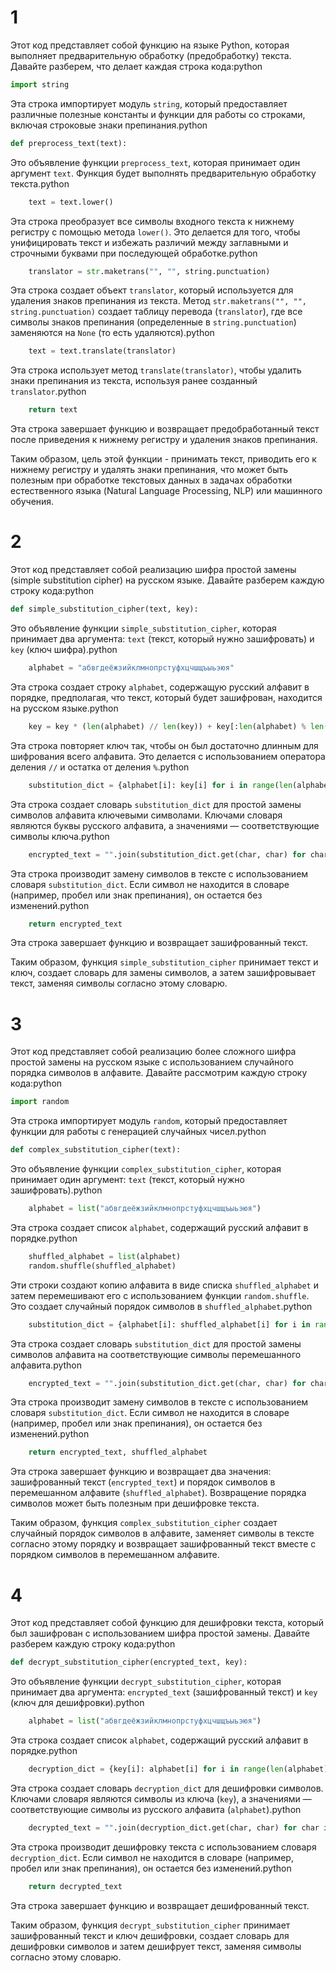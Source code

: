 # 1
Этот код представляет собой функцию на языке Python, которая выполняет предварительную обработку (предобработку) текста. Давайте разберем, что делает каждая строка кода:python
```python
import string
```

Эта строка импортирует модуль ```string```, который предоставляет различные полезные константы и функции для работы со строками, включая строковые знаки препинания.python
```python
def preprocess_text(text):
```

Это объявление функции ```preprocess_text```, которая принимает один аргумент ```text```. Функция будет выполнять предварительную обработку текста.python
```python
    text = text.lower()
```

Эта строка преобразует все символы входного текста к нижнему регистру с помощью метода ```lower()```. Это делается для того, чтобы унифицировать текст и избежать различий между заглавными и строчными буквами при последующей обработке.python
```python
    translator = str.maketrans("", "", string.punctuation)
```

Эта строка создает объект ```translator```, который используется для удаления знаков препинания из текста. Метод ```str.maketrans("", "", string.punctuation)``` создает таблицу перевода (```translator```), где все символы знаков препинания (определенные в ```string.punctuation```) заменяются на ```None``` (то есть удаляются).python
```python
    text = text.translate(translator)
```

Эта строка использует метод ```translate(translator)```, чтобы удалить знаки препинания из текста, используя ранее созданный ```translator```.python
```python
    return text
```

Эта строка завершает функцию и возвращает предобработанный текст после приведения к нижнему регистру и удаления знаков препинания.

Таким образом, цель этой функции - принимать текст, приводить его к нижнему регистру и удалять знаки препинания, что может быть полезным при обработке текстовых данных в задачах обработки естественного языка (Natural Language Processing, NLP) или машинного обучения.

# 2
Этот код представляет собой реализацию шифра простой замены (simple substitution cipher) на русском языке. Давайте разберем каждую строку кода:python
```python
def simple_substitution_cipher(text, key):
```

Это объявление функции ```simple_substitution_cipher```, которая принимает два аргумента: ```text``` (текст, который нужно зашифровать) и ```key``` (ключ шифра).python
```python
    alphabet = "абвгдеёжзийклмнопрстуфхцчшщъыьэюя"
```

Эта строка создает строку ```alphabet```, содержащую русский алфавит в порядке, предполагая, что текст, который будет зашифрован, находится на русском языке.python
```python
    key = key * (len(alphabet) // len(key)) + key[:len(alphabet) % len(key)]
```

Эта строка повторяет ключ так, чтобы он был достаточно длинным для шифрования всего алфавита. Это делается с использованием оператора деления ```//``` и остатка от деления ```%```.python
```python
    substitution_dict = {alphabet[i]: key[i] for i in range(len(alphabet))}
```

Эта строка создает словарь ```substitution_dict``` для простой замены символов алфавита ключевыми символами. Ключами словаря являются буквы русского алфавита, а значениями — соответствующие символы ключа.python
```python
    encrypted_text = "".join(substitution_dict.get(char, char) for char in text)
```

Эта строка производит замену символов в тексте с использованием словаря ```substitution_dict```. Если символ не находится в словаре (например, пробел или знак препинания), он остается без изменений.python
```python
    return encrypted_text
```

Эта строка завершает функцию и возвращает зашифрованный текст.

Таким образом, функция ```simple_substitution_cipher``` принимает текст и ключ, создает словарь для замены символов, а затем зашифровывает текст, заменяя символы согласно этому словарю.

# 3
Этот код представляет собой реализацию более сложного шифра простой замены на русском языке с использованием случайного порядка символов в алфавите. Давайте рассмотрим каждую строку кода:python
```python
import random
```

Эта строка импортирует модуль ```random```, который предоставляет функции для работы с генерацией случайных чисел.python
```python
def complex_substitution_cipher(text):
```

Это объявление функции ```complex_substitution_cipher```, которая принимает один аргумент: ```text``` (текст, который нужно зашифровать).python
```python
    alphabet = list("абвгдеёжзийклмнопрстуфхцчшщъыьэюя")
```

Эта строка создает список ```alphabet```, содержащий русский алфавит в порядке.python
```python
    shuffled_alphabet = list(alphabet)
    random.shuffle(shuffled_alphabet)
```

Эти строки создают копию алфавита в виде списка ```shuffled_alphabet``` и затем перемешивают его с использованием функции ```random.shuffle```. Это создает случайный порядок символов в ```shuffled_alphabet```.python
```python
    substitution_dict = {alphabet[i]: shuffled_alphabet[i] for i in range(len(alphabet))}
```

Эта строка создает словарь ```substitution_dict``` для простой замены символов алфавита на соответствующие символы перемешанного алфавита.python
```python
    encrypted_text = "".join(substitution_dict.get(char, char) for char in text)
```

Эта строка производит замену символов в тексте с использованием словаря ```substitution_dict```. Если символ не находится в словаре (например, пробел или знак препинания), он остается без изменений.python
```python
    return encrypted_text, shuffled_alphabet
```

Эта строка завершает функцию и возвращает два значения: зашифрованный текст (```encrypted_text```) и порядок символов в перемешанном алфавите (```shuffled_alphabet```). Возвращение порядка символов может быть полезным при дешифровке текста.

Таким образом, функция ```complex_substitution_cipher``` создает случайный порядок символов в алфавите, заменяет символы в тексте согласно этому порядку и возвращает зашифрованный текст вместе с порядком символов в перемешанном алфавите.

# 4
Этот код представляет собой функцию для дешифровки текста, который был зашифрован с использованием шифра простой замены. Давайте разберем каждую строку кода:python
```python
def decrypt_substitution_cipher(encrypted_text, key):
```

Это объявление функции ```decrypt_substitution_cipher```, которая принимает два аргумента: ```encrypted_text``` (зашифрованный текст) и ```key``` (ключ для дешифровки).python
```python
    alphabet = list("абвгдеёжзийклмнопрстуфхцчшщъыьэюя")
```

Эта строка создает список ```alphabet```, содержащий русский алфавит в порядке.python
```python
    decryption_dict = {key[i]: alphabet[i] for i in range(len(alphabet))}
```

Эта строка создает словарь ```decryption_dict``` для дешифровки символов. Ключами словаря являются символы из ключа (```key```), а значениями — соответствующие символы из русского алфавита (```alphabet```).python
```python
    decrypted_text = "".join(decryption_dict.get(char, char) for char in encrypted_text)
```

Эта строка производит дешифровку текста с использованием словаря ```decryption_dict```. Если символ не находится в словаре (например, пробел или знак препинания), он остается без изменений.python
```python
    return decrypted_text
```

Эта строка завершает функцию и возвращает дешифрованный текст.

Таким образом, функция ```decrypt_substitution_cipher``` принимает зашифрованный текст и ключ дешифровки, создает словарь для дешифровки символов и затем дешифрует текст, заменяя символы согласно этому словарю.
